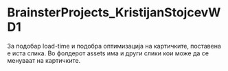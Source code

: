 # BrainsterProjects_KristijanStojcevWD1

За подобар load-time и подобра оптимизација на картичките, поставена е иста слика. Во
фолдерот assets има и други слики кои може да се менуваат на картичките.
